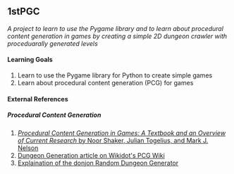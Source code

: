 ## 1stPGC

_A project to learn to use the Pygame library and to learn about procedural
content generation in games by creating a simple 2D dungeon crawler with
proceduarally generated levels_


#### Learning Goals
1.  Learn to use the Pygame library for Python to create simple games
2.  Learn about procedural content generation (PCG) for games

#### External References
##### Procedural Content Generation
1.  [_Procedural Content Generation in Games: A Textbook and an Overview of Current Research_ by Noor Shaker, Julian Togelius, and Mark J. Nelson](http://pcgbook.com/)
2.  [Dungeon Generation article on Wikidot's PCG Wiki](http://pcg.wikidot.com/pcg-algorithm:dungeon-generation)
3.  [Explaination of the donjon Random Dungeon Generator](http://donjon.bin.sh/fantasy/dungeon/about/)